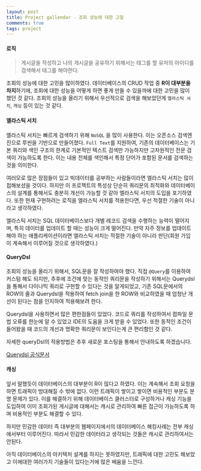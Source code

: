 ```yaml
---
layout: post
title: Project gallendar - 조회 성능에 대한 고찰
comments: true
tags: project
---
```



<h4>로직</h4>


> 게시글을 작성하고 나의 게시글을 공유하기 위해서는 태그를 할 유저의 아이디를 검색해서 태그를 해야한다.

조회의 성능에 대한 고민을 많이하였다. 
데이터베이스의 CRUD 작업 중 **R이 대부분을 차지**하기에, 조회에 대한 성능을 어떻게 하면 좋게 만들 수 있을까에 대한 고민을 많이 했던 것 같다.
조회의 성능을 올리기 위해서 우선적으로 검색을 해보았던게 `엘라스틱 서치`, `캐싱` 등이 있는 것 같다.

<h4>엘라스틱 서치</h4>

엘라스틱 서치는 빠르게 검색하기 위해 `NoSQL` 을 많이 사용한다.
이는 오픈소스 검색엔진으로 루씬을 기반으로 만들어졌다.
`Full Text`를 지원하여, 기존의 데이터베이스는 기본 쿼리와 색인 구조의 한계로 기본적인 텍스트 검색만 가능하지만 고차원적인 전문 검색이 가능하도록 한다. 이는 내용 전체를 색인해서 특정 단어가 포함된 문서를 검색하는 것을 의미한다.

여러모로 많은 장점들이 있고 빅데이터를 공부하는 사람들이라면 엘라스틱 서치는 많이 접해보셨을 것이다.
하지만 이 프로젝트의 특성상 단순히 쿼리문의 최적화와 데이터베이스의 설계를 통해서도 충분히 개선이 가능할 것 같아 엘라스틱 서치의 도입을 포기하였다. 또한 현재 구현하려는 로직을 엘라스틱 서치를 적용한다면, 우선 적절한 기술이 아니라고 생각하였다.

엘라스틱 서치는 SQL 데이터베이스보다 개별 레코드 검색을 수행하는 능력이 떨어지며, 특히 데이터를 업데이트 할 때는 성능이 크게 떨어진다.
만약 자주 정보를 업데이트 해야 하는 애플리케이션이라면 엘라스틱 서치는 적절한 기술이 아니라 판단(회원 가입이 계속해서 이루어질 것으로 생각하였다.)

<h4>QueryDsl</h4>

조회의 성능을 올리기 위해서, SQL문을 잘 작성하여야 했다. 직접 `@Query`를 이용하여 커스텀 해도 되지만, 추후에 조건에 맞는 동적인 쿼리문을 작성하기 위해서는 Querydsl을 통해서 다이나믹 쿼리로 구현할 수 있다는 것을 알게되었고, 기존 SQL문에서의 ROW의 줄과 Querydsl을 적용하여 fetch join을 한 ROW와 비교하였을 때 엄청난 개선이 된다는 점을 인지하여 적용해보려 한다.

Querydsl을 사용하면서 많은 편한점들이 있었다. 코드로 쿼리를 작성하여서 컴파일 문법 오류를 한눈에 알 수 있었고 IDE의 도움을 크게 받을 수 있었다. 또한 동적인 조건이 들어왔을 때 코드의 개선과 명확한 쿼리문이 보인다는게 큰 편리함인 것 같다.

자세한 queryDsl의 적용방법은 추후 새로운 포스팅을 통해서 안내하도록 하겠습니다.

[Querydsl 공식문서](http://querydsl.com/static/querydsl/4.0.1/reference/ko-KR/html_single/)

<h4>캐싱</h4>

앞서 말했듯이 데이터베이스의 대부분이 R이 많다고 하였다. 이는 계속해서 조회 요청을 하면 트래픽이 방대해질 수 밖에 없다. 이런 트래픽이 쌓이고 쌓이면 비용적인 부분도 분명 문제가 있다.
이를 해결하기 위해 데이터베이스 클러스터로 구성하거나 캐싱 기능을 도입하여 이미 조회가된 게시글에 대해서는 캐시로 관리하여 빠른 접근이 가능하도록 하며 비용적인 부분도 해결할 수 있다.

하지만 민감한 데이터 즉 대부분의 웹페이지에서의 데이터베이스 해킹사례는 전부 캐싱에서부터 이루어진다. 따라서 민감한 데이터라고 생각되는 것들은 캐시로 관리하여서는 안된다.

아직 데이터베이스의 아키텍처 설계를 하지는 못하였지만, 트래픽에 대한 고민도 해보았고 이에대한 여러가지 기술들이 있다는거에 많은 배움을 느낀다.




